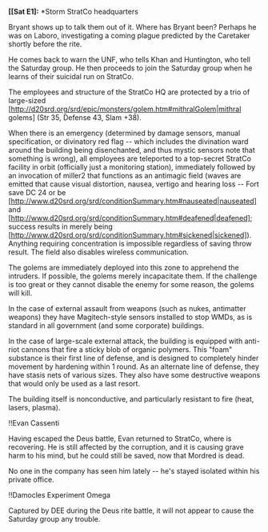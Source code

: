 __[[Sat E1]:__
*Storm StratCo headquarters

Bryant shows up to talk them out of it. Where has Bryant been? Perhaps he was on Laboro, investigating a coming plague predicted by the Caretaker shortly before the rite.

He comes back to warn the UNF, who tells Khan and Huntington, who tell the Saturday group. He then proceeds to join the Saturday group when he learns of their suicidal run on StratCo.

The employees and structure of the StratCo HQ are protected by a trio of large-sized [http://d20srd.org/srd/epic/monsters/golem.htm#mithralGolem|mithral golems] (Str 35, Defense 43, Slam +38).

When there is an emergency (determined by damage sensors, manual specification, or divinatory red flag -- which includes the divination ward around the building being disenchanted, and thus mystic sensors note that something is wrong), all employees are teleported to a top-secret StratCo facility in orbit (officially just a monitoring station), immediately followed by an invocation of miller2 that functions as an antimagic field (waves are emitted that cause visual distortion, nausea, vertigo and hearing loss -- Fort save DC 24 or be [http://www.d20srd.org/srd/conditionSummary.htm#nauseated|nauseated] and [http://www.d20srd.org/srd/conditionSummary.htm#deafened|deafened]; success results in merely being [http://www.d20srd.org/srd/conditionSummary.htm#sickened|sickened]). Anything requiring concentration is impossible regardless of saving throw result. The field also disables wireless communication.

The golems are immediately deployed into this zone to apprehend the intruders. If possible, the golems merely incapacitate them. If the challenge is too great or they cannot disable the enemy for some reason, the golems will kill.

In the case of external assault from weapons (such as nukes, antimatter weapons) they have Magitech-style sensors installed to stop WMDs, as is standard in all government (and some corporate) buildings.

In the case of large-scale external attack, the building is equipped with anti-riot cannons that fire a sticky blob of organic polymers. This &quot;foam&quot; substance is their first line of defense, and is designed to completely hinder movement by hardening within 1 round. As an alternate line of defense, they have stasis nets of various sizes. They also have some destructive weapons that would only be used as a last resort.

The building itself is nonconductive, and particularly resistant to fire (heat, lasers, plasma).


!!Evan Cassenti

Having escaped the Deus battle, Evan returned to StratCo, where is recovering. He is still affected by the corruption, and it is causing grave harm to his mind, but he could still be saved, now that Mordred is dead.

No one in the company has seen him lately -- he's stayed isolated within his private office.


!!Damocles Experiment Omega

Captured by DEE during the Deus rite battle, it will not appear to cause the Saturday group any trouble.

